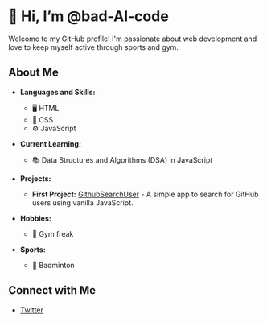 # 👋 Hi, I’m @bad-Al-code

Welcome to my GitHub profile! I'm passionate about web development and love to keep myself active through sports and gym.

## About Me

- **Languages and Skills:** 
  - 🖥️ HTML
  - 🎨 CSS
  - ⚙️ JavaScript

- **Current Learning:** 
  - 📚 Data Structures and Algorithms (DSA) in JavaScript

- **Projects:**
  - **First Project:** [GithubSearchUser](https://github.com/bad-Al-code/asyncProject) - A simple app to search for GitHub users using vanilla JavaScript.

- **Hobbies:**
  - 💪 Gym freak
  
- **Sports:**
  - 🏸 Badminton

## Connect with Me

- [Twitter](https://x.com/learn235194)
